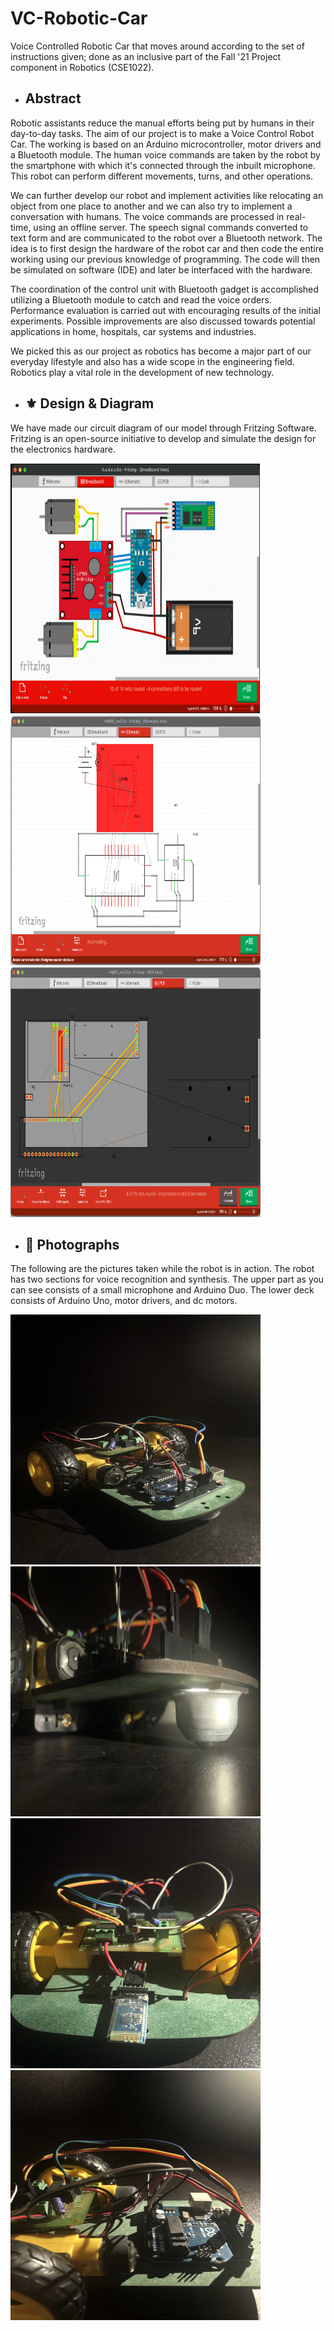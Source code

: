 # VC-Robotic-Car
Voice Controlled Robotic Car that moves around according to the set of instructions given; done as an inclusive part of the Fall '21 Project component in Robotics (CSE1022).

- ## Abstract

Robotic assistants reduce the manual efforts being put by humans in their day-to-day tasks. The aim of our project is to make a Voice Control Robot Car. The working is based on an Arduino microcontroller, motor drivers and a Bluetooth module. The human voice commands are taken by the robot by the smartphone with which it's connected through the inbuilt microphone. This robot can perform different movements, turns, and other operations. 

We can further develop our robot and implement activities like relocating an object from one place to another and we can also try to implement a conversation with humans. The voice commands are processed in real-time, using an offline server. The speech signal commands converted to text form and are communicated to the robot over a Bluetooth network. The idea is to first design the hardware of the robot car and then code the entire working using our previous knowledge of programming. The code will then be simulated on software (IDE) and later be interfaced with the hardware. 

The coordination of the control unit with Bluetooth gadget is accomplished utilizing a Bluetooth module to catch and read the voice orders. Performance evaluation is carried out with encouraging results of the initial experiments. Possible improvements are also discussed towards potential applications in home, hospitals, car systems and industries. 

We picked this as our project as robotics has become a major part of our everyday lifestyle and also has a wide scope in the engineering field. Robotics play a vital role in the development of new technology.

- ## ⚜️ Design & Diagram

We have made our circuit diagram of our model through Fritzing Software. Fritzing is an open-source initiative to develop and simulate the design for the electronics hardware.

<img src="images/1.png" width="400" height="400">
<img src="images/2.png" width="400" height="400">
<img src="images/3.png" width="400" height="400">

- ## 📸 Photographs

The following are the pictures taken while the robot is in action. The robot has two sections for voice recognition and synthesis. The upper part as you can see consists of a small microphone and Arduino Duo. The lower deck consists of Arduino Uno, motor drivers, and dc motors.

<img src="https://raw.githubusercontent.com/4bdul4ziz/VC-Robotic-Car/main/images/frontal-view.jpg" width="400" height="400">
<img src="https://raw.githubusercontent.com/4bdul4ziz/VC-Robotic-Car/main/images/bottom-view.jpg" width="400" height="400">
<img src="https://raw.githubusercontent.com/4bdul4ziz/VC-Robotic-Car/main/images/rear-view.jpg" width="400" height="400">
<img src="https://raw.githubusercontent.com/4bdul4ziz/VC-Robotic-Car/main/images/side-view.jpg" width="400" height="400">
